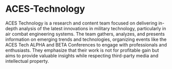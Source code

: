 # ACES-Technology
ACES Technology is a research and content team focused on delivering in-depth analysis of the latest innovations in military technology, particularly in air combat engineering systems. The team gathers, analyzes, and presents information on emerging trends and technologies, organizing events like the ACES Tech ALPHA and BETA Conferences to engage with professionals and enthusiasts. They emphasize that their work is not for profitable gain but aims to provide valuable insights while respecting third-party media and intellectual property.

